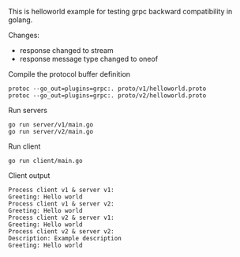 This is helloworld example for testing grpc backward compatibility in golang. 

Changes:

- response changed to stream
- response message type changed to oneof 

Compile the protocol buffer definition

```
protoc --go_out=plugins=grpc:. proto/v1/helloworld.proto
protoc --go_out=plugins=grpc:. proto/v2/helloworld.proto
```

Run servers

```
go run server/v1/main.go
go run server/v2/main.go
```

Run client
```
go run client/main.go
```


Client output

```
Process client v1 & server v1:
Greeting: Hello world
Process client v1 & server v2:
Greeting: Hello world
Process client v2 & server v1:
Greeting: Hello world
Process client v2 & server v2:
Description: Example description
Greeting: Hello world
```
